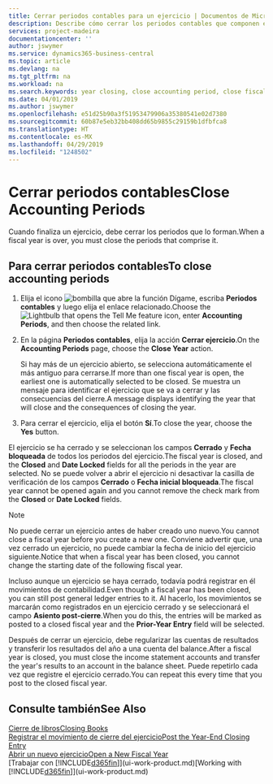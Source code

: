 ```yaml
---
title: Cerrar periodos contables para un ejercicio | Documentos de Microsoft
description: Describe cómo cerrar los periodos contables que componen el ejercicio.
services: project-madeira
documentationcenter: ''
author: jswymer
ms.service: dynamics365-business-central
ms.topic: article
ms.devlang: na
ms.tgt_pltfrm: na
ms.workload: na
ms.search.keywords: year closing, close accounting period, close fiscal year, bank account detailed trial balance
ms.date: 04/01/2019
ms.author: jswymer
ms.openlocfilehash: e51d25b90a3f51953479906a35380541e02d7380
ms.sourcegitcommit: 60b87e5eb32bb408dd65b9855c29159b1dfbfca8
ms.translationtype: HT
ms.contentlocale: es-MX
ms.lasthandoff: 04/29/2019
ms.locfileid: "1248502"
---
```

# <a name="close-accounting-periods"></a><span data-ttu-id="d30f2-103">Cerrar periodos contables</span><span class="sxs-lookup"><span data-stu-id="d30f2-103">Close Accounting Periods</span></span>
<span data-ttu-id="d30f2-104">Cuando finaliza un ejercicio, debe cerrar los periodos que lo forman.</span><span class="sxs-lookup"><span data-stu-id="d30f2-104">When a fiscal year is over, you must close the periods that comprise it.</span></span>

## <a name="to-close-accounting-periods"></a><span data-ttu-id="d30f2-105">Para cerrar periodos contables</span><span class="sxs-lookup"><span data-stu-id="d30f2-105">To close accounting periods</span></span>
1. <span data-ttu-id="d30f2-106">Elija el icono ![bombilla que abre la función Dígame](media/ui-search/search_small.png "Dígame que desea hacer"), escriba **Periodos contables** y luego elija el enlace relacionado.</span><span class="sxs-lookup"><span data-stu-id="d30f2-106">Choose the ![Lightbulb that opens the Tell Me feature](media/ui-search/search_small.png "Tell me what you want to do") icon, enter **Accounting Periods**, and then choose the related link.</span></span>
2. <span data-ttu-id="d30f2-107">En la página **Periodos contables**, elija la acción **Cerrar ejercicio**.</span><span class="sxs-lookup"><span data-stu-id="d30f2-107">On the **Accounting Periods** page, choose the **Close Year** action.</span></span>

    <span data-ttu-id="d30f2-108">Si hay más de un ejercicio abierto, se selecciona automáticamente el más antiguo para cerrarse.</span><span class="sxs-lookup"><span data-stu-id="d30f2-108">If more than one fiscal year is open, the earliest one is automatically selected to be closed.</span></span> <span data-ttu-id="d30f2-109">Se muestra un mensaje para identificar el ejercicio que se va a cerrar y las consecuencias del cierre.</span><span class="sxs-lookup"><span data-stu-id="d30f2-109">A message displays identifying the year that will close and the consequences of closing the year.</span></span>
3. <span data-ttu-id="d30f2-110">Para cerrar el ejercicio, elija el botón **Sí**.</span><span class="sxs-lookup"><span data-stu-id="d30f2-110">To close the year, choose the **Yes** button.</span></span>

<span data-ttu-id="d30f2-111">El ejercicio se ha cerrado y se seleccionan los campos **Cerrado** y **Fecha bloqueada** de todos los periodos del ejercicio.</span><span class="sxs-lookup"><span data-stu-id="d30f2-111">The fiscal year is closed, and the **Closed** and **Date Locked** fields for all the periods in the year are selected.</span></span> <span data-ttu-id="d30f2-112">No se puede volver a abrir el ejercicio ni desactivar la casilla de verificación de los campos **Cerrado** o **Fecha inicial bloqueada**.</span><span class="sxs-lookup"><span data-stu-id="d30f2-112">The fiscal year cannot be opened again and you cannot remove the check mark from the **Closed** or **Date Locked** fields.</span></span>

> [!NOTE]  
>   <span data-ttu-id="d30f2-113">No puede cerrar un ejercicio antes de haber creado uno nuevo.</span><span class="sxs-lookup"><span data-stu-id="d30f2-113">You cannot close a fiscal year before you create a new one.</span></span> <span data-ttu-id="d30f2-114">Conviene advertir que, una vez cerrado un ejercicio, no puede cambiar la fecha de inicio del ejercicio siguiente.</span><span class="sxs-lookup"><span data-stu-id="d30f2-114">Notice that when a fiscal year has been closed, you cannot change the starting date of the following fiscal year.</span></span>

<span data-ttu-id="d30f2-115">Incluso aunque un ejercicio se haya cerrado, todavía podrá registrar en él movimientos de contabilidad.</span><span class="sxs-lookup"><span data-stu-id="d30f2-115">Even though a fiscal year has been closed, you can still post general ledger entries to it.</span></span> <span data-ttu-id="d30f2-116">Al hacerlo, los movimientos se marcarán como registrados en un ejercicio cerrado y se seleccionará el campo **Asiento post-cierre**.</span><span class="sxs-lookup"><span data-stu-id="d30f2-116">When you do this, the entries will be marked as posted to a closed fiscal year and the **Prior-Year Entry** field will be selected.</span></span>

<span data-ttu-id="d30f2-117">Después de cerrar un ejercicio, debe regularizar las cuentas de resultados y transferir los resultados del año a una cuenta del balance.</span><span class="sxs-lookup"><span data-stu-id="d30f2-117">After a fiscal year is closed, you must close the income statement accounts and transfer the year's results to an account in the balance sheet.</span></span> <span data-ttu-id="d30f2-118">Puede repetirlo cada vez que registre el ejercicio cerrado.</span><span class="sxs-lookup"><span data-stu-id="d30f2-118">You can repeat this every time that you post to the closed fiscal year.</span></span>

## <a name="see-also"></a><span data-ttu-id="d30f2-119">Consulte también</span><span class="sxs-lookup"><span data-stu-id="d30f2-119">See Also</span></span>
[<span data-ttu-id="d30f2-120">Cierre de libros</span><span class="sxs-lookup"><span data-stu-id="d30f2-120">Closing Books</span></span>](year-close-books.md)  
[<span data-ttu-id="d30f2-121">Registrar el movimiento de cierre del ejercicio</span><span class="sxs-lookup"><span data-stu-id="d30f2-121">Post the Year-End Closing Entry</span></span>](year-how-post-year-end-close-entry.md)  
[<span data-ttu-id="d30f2-122">Abrir un nuevo ejercicio</span><span class="sxs-lookup"><span data-stu-id="d30f2-122">Open a New Fiscal Year</span></span>](finance-how-open-new-fiscal-year.md)  
<span data-ttu-id="d30f2-123">[Trabajar con [!INCLUDE[d365fin](includes/d365fin_md.md)]](ui-work-product.md)</span><span class="sxs-lookup"><span data-stu-id="d30f2-123">[Working with [!INCLUDE[d365fin](includes/d365fin_md.md)]](ui-work-product.md)</span></span>
